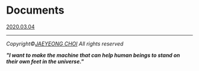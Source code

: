 # Documents


[2020.03.04](../docs/dev-log/2020/03/04)<br>



<hr>
<i>Copyright&copy;<a href="https://arti1117.github.io">JAEYEONG CHOI</a> All rights reserved</i>

<b><i>"I want to make the machine that can help human beings to stand on their own feet in the universe."</i></b>

